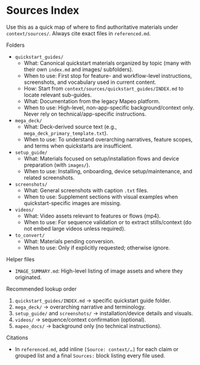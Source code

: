 # Sources Index

Use this as a quick map of where to find authoritative materials under `context/sources/`. Always cite exact files in `referenced.md`.

Folders
- `quickstart_guides/`
  - What: Canonical quickstart materials organized by topic (many with their own `index.md` and images/ subfolders).
  - When to use: First stop for feature- and workflow-level instructions, screenshots, and vocabulary used in current content.
  - How: Start from `context/sources/quickstart_guides/INDEX.md` to locate relevant sub-guides.
  - What: Documentation from the legacy Mapeo platform.
  - When to use: High-level, non-app-specific background/context only. Never rely on technical/app-specific instructions.
- `mega_deck/`
  - What: Deck-derived source text (e.g., `mega_deck_primary_template.txt`).
  - When to use: To understand overarching narratives, feature scopes, and terms when quickstarts are insufficient.
- `setup_guide/`
  - What: Materials focused on setup/installation flows and device preparation (with `images/`).
  - When to use: Installing, onboarding, device setup/maintenance, and related screenshots.
- `screenshots/`
  - What: General screenshots with caption `.txt` files.
  - When to use: Supplement sections with visual examples when quickstart-specific images are missing.
- `videos/`
  - What: Video assets relevant to features or flows (mp4).
  - When to use: For sequence validation or to extract stills/context (do not embed large videos unless required).
- `to_convert/`
  - What: Materials pending conversion.
  - When to use: Only if explicitly requested; otherwise ignore.

Helper files
- `IMAGE_SUMMARY.md`: High-level listing of image assets and where they originated.

Recommended lookup order
1) `quickstart_guides/INDEX.md` → specific quickstart guide folder.
2) `mega_deck/` → overarching narrative and terminology.
3) `setup_guide/` and `screenshots/` → installation/device details and visuals.
4) `videos/` → sequence/context confirmation (optional).
5) `mapeo_docs/` → background only (no technical instructions).

Citations
- In `referenced.md`, add inline `[Source: context/…]` for each claim or grouped list and a final `Sources:` block listing every file used.

